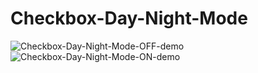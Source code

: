 # Checkbox-Day-Night-Mode
![Checkbox-Day-Night-Mode-OFF-demo](https://user-images.githubusercontent.com/100797809/168151824-18caad53-2fab-45fb-9a9b-34704d7b51ef.png)
![Checkbox-Day-Night-Mode-ON-demo](https://user-images.githubusercontent.com/100797809/168151817-95cff7d6-3997-4929-9aae-202cd31fdf92.png)
